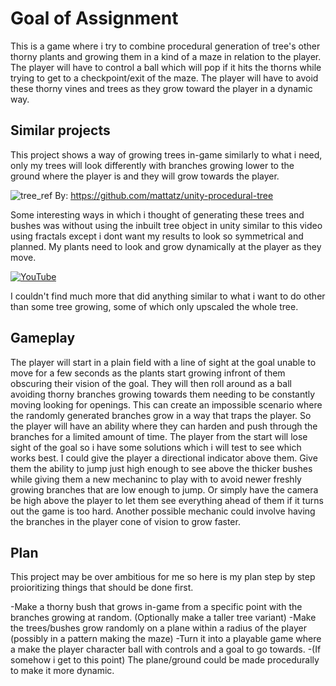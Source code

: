 # Goal of Assignment
This is a game where i try to combine procedural generation of tree's other thorny plants and growing them in a kind of a maze in relation to the player. The player will have to control a ball which will pop if it hits the thorns while trying to get to a checkpoint/exit of the maze. The player will have to avoid these thorny vines and trees as they grow toward the player in a dynamic way.

## Similar projects
This project shows a way of growing trees in-game similarly to what i need, only my trees will look differently with branches growing lower to the ground where the player is and they will grow towards the player.

![tree_ref](https://github.com/Marcin7373/Games-Engines-Assignment/blob/master/Ref/tree_ref.gif?raw=true)
By: https://github.com/mattatz/unity-procedural-tree

Some interesting ways in which i thought of generating these trees and bushes was without using the inbuilt tree object in unity similar to this video using fractals except i dont want my results to look so symmetrical and planned. My plants need to look and grow dynamically at the player as they move.

[![YouTube](https://img.youtube.com/watch?v=VXegg-HGT0s/0.jpg)](https://www.youtube.com/watch?v=VXegg-HGT0s)

I couldn't find much more that did anything similar to what i want to do other than some tree growing, some of which only upscaled the whole tree.

## Gameplay
The player will start in a plain field with a line of sight at the goal unable to move for a few seconds as the plants start growing infront of them obscuring their vision of the goal. They will then roll around as a ball avoiding thorny branches growing towards them needing to be constantly moving looking for openings. This can create an impossible scenario where the randomly generated branches grow in a way that traps the player. So the player will have an ability where they can harden and push through the branches for a limited amount of time. 
The player from the start will lose sight of the goal so i have some solutions which i will test to see which works best. I could give the player a directional indicator above them. Give them the ability to jump just high enough to see above the thicker bushes while giving them a new mechaninc to play with to avoid newer freshly growing branches that are low enough to jump. Or simply have the camera be high above the player to let them see everything ahead of them if it turns out the game is too hard.
Another possible mechanic could involve having the branches in the player cone of vision to grow faster.

## Plan
This project may be over ambitious for me so here is my plan step by step proioritizing things that should be done first.

-Make a thorny bush that grows in-game from a specific point with the branches growing at random. (Optionally make a taller tree variant)
-Make the trees/bushes grow randomly on a plane within a radius of the player (possibly in a pattern making the maze)
-Turn it into a playable game where a make the player character ball with controls and a goal to go towards.
-(If somehow i get to this point) The plane/ground could be made procedurally to make it more dynamic.
